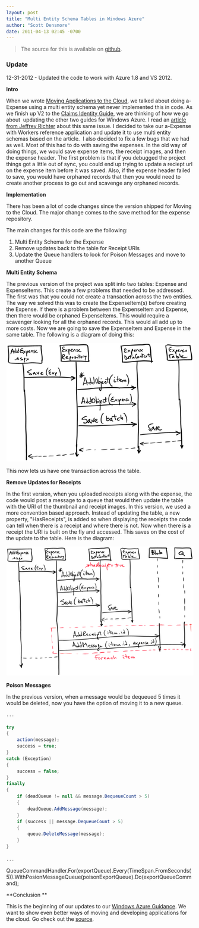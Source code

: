 ```yaml
---
layout: post
title: "Multi Entity Schema Tables in Windows Azure"
author: "Scott Densmore"
date: 2011-04-13 02:45 -0700
---
```


> The source for this is available on [github](https://github.com/scottdensmore/AzureMultiEntitySchema).

### Update

12-31-2012 - Updated the code to work with Azure 1.8 and VS 2012.

**Intro**

When we wrote [Moving Applications to the Cloud](http://msdn.microsoft.com/en-us/library/ff728592.aspx), we talked about doing a-Expense using a multi entity schema yet never implemented this in code. As we finish up V2 to the [Claims Identity Guide](http://claimsid.codeplex.com/), we are thinking of how we go about  updating the other two guides for Windows Azure. I read an [article from Jeffrey Richter](http://www.wintellect.com/Articles/Working%20with%20Azure%20Tables%20with%20Multiple%20Entity%20Schemas%20by%20Jeffrey%20Richter.pdf) about this same issue. I decided to take our a-Expense with Workers reference application and update it to use multi entity schemas based on the article.  I also decided to fix a few bugs that we had as well. Most of this had to do with saving the expenses. In the old way of doing things, we would save expense items, the receipt images, and then the expense header. The first problem is that if you debugged the project things got a little out of sync, you could end up trying to update a reciept url on the expense item before it was saved. Also, if the expense header failed to save, you would have orphaned records that then you would need to create another process to go out and scavenge any orphaned records.

**Implementation**

There has been a lot of code changes since the version shipped for Moving to the Cloud. The major change comes to the save method for the expense repository.

The main changes for this code are the following:

1. Multi Entity Schema for the Expense
2. Remove updates back to the table for Receipt URIs
3. Update the Queue handlers to look for Poison Messages and move to another Queue

**Multi Entity Schema**

The previous version of the project was split into two tables: Expense and ExpenseItems. This create a few problems that needed to be addressed. The first was that you could not create a transaction across the two entities. The way we solved this was to create the ExpenseItem(s) before creating the Expense. If there is a problem between the ExpenseItem and Expense, then there would be orphaned ExpenseItems. This would require a scavenger looking for all the orphaned records. This would all add up to more costs. Now we are going to save the ExpenseItem and Expense in the same table. The following is a diagram of doing this:

![ClaimsNoReceipts](/assets/img/claims-no-receipts.png)

This now lets us have one transaction across the table.

**Remove Updates for Receipts**

In the first version, when you uploaded receipts along with the expense, the code would post a message to a queue that would then update the table with the URI of the thumbnail and receipt images. In this version, we used a more convention based approach. Instead of updating the table, a new property, "HasReceipts", is added so when displaying the receipts the code can tell when there is a receipt and where there is not. Now when there is a receipt the URI is built on the fly and accessed. This saves on the cost of the update to the table. Here is the diagram:

![ClaimsWithReceipt](/assets/img/claims-with-receipt.png)

**Poison Messages**

In the previous version, when a message would be dequeued 5 times it would be deleted, now you have the option of moving it to a new queue.

```csharp
...

try
{
    action(message);
    success = true;
}
catch (Exception)
{
    success = false;
}
finally
{
    if (deadQueue != null && message.DequeueCount > 5)
    {
        deadQueue.AddMessage(message);
    }
    if (success || message.DequeueCount > 5)
    {
        queue.DeleteMessage(message);
    }
}

...
```

QueueCommandHandler.For(exportQueue).Every(TimeSpan.FromSeconds(5)).WithPosionMessageQueue(poisonExportQueue).Do(exportQueueCommand);

**Conclusion
**

This is the beginning of our updates to our [Windows Azure Guidance](http://msdn.microsoft.com/en-us/library/ff898430.aspx). We want to show even better ways of moving and developing applications for the cloud. Go check out the [source](https://github.com/scottdensmore/AzureMultiEntitySchema).
